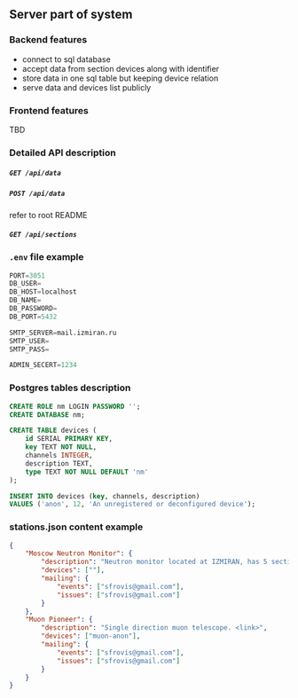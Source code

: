 ## Server part of system

### Backend features
+ connect to sql database
+ accept data from section devices along with identifier
+ store data in one sql table but keeping device relation
+ serve data and devices list publicly

### Frontend features
TBD

### Detailed API description

##### `GET /api/data`

##### `POST /api/data`

refer to root README

##### `GET /api/sections`

### `.env` file example
```py
PORT=3051
DB_USER=
DB_HOST=localhost
DB_NAME=
DB_PASSWORD=
DB_PORT=5432

SMTP_SERVER=mail.izmiran.ru
SMTP_USER=
SMTP_PASS=

ADMIN_SECERT=1234
```

### Postgres tables description

```sql
CREATE ROLE nm LOGIN PASSWORD '';
CREATE DATABASE nm;

CREATE TABLE devices (
	id SERIAL PRIMARY KEY,
	key TEXT NOT NULL,
	channels INTEGER,
	description TEXT,
	type TEXT NOT NULL DEFAULT 'nm'
);

INSERT INTO devices (key, channels, description)
VALUES ('anon', 12, 'An unregistered or deconfigured device');
```

### stations.json content example

```json
{
	"Moscow Neutron Monitor": {
		"description": "Neutron monitor located at IZMIRAN, has 5 sections, 6 channels in each. <link>",
		"devices": [""],
		"mailing": {
			"events": ["sfrovis@gmail.com"],
			"issues": ["sfrovis@gmail.com"]
		}
	},
	"Muon Pioneer": {
		"description": "Single direction muon telescope. <link>",
		"devices": ["muon-anon"],
		"mailing": {
			"events": ["sfrovis@gmail.com"],
			"issues": ["sfrovis@gmail.com"]
		}
	}
}
```
